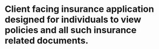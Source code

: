 # Client facing insurance application designed for individuals to view policies and all such insurance related documents.
